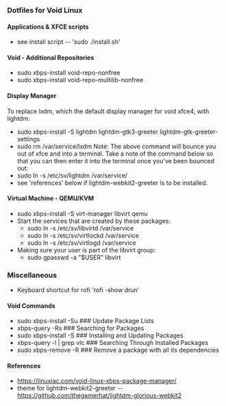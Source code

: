 ### Dotfiles for Void Linux

#### Applications & XFCE scripts
- see install script -- 'sudo ./install.sh'
	

#### Void - Additional Repositories
- sudo xbps-install void-repo-nonfree
- sudo xbps-install void-repo-multilib-nonfree

#### Display Manager
To replace lxdm, which the default display manager for void xfce4, with lightdm:
- sudo xbps-install -S lightdm lightdm-gtk3-greeter lightdm-gtk-greeter-settings
- sudo rm /var/service/lxdm
Note: The above command will bounce you out of xfce and into a terminal.  Take a note of the command below so that you can then enter it into the terminal once you've been bounced out:
- sudo ln -s /etc/sv/lightdm /var/service/
- see 'references' below if lightdm-webkit2-greeter is to be installed.

#### Virtual Machine - QEMU/KVM
- sudo xbps-install -S virt-manager libvirt qemu
- Start the services that are created by these packages:
	- sudo ln -s /etc/sv/libvirtd /var/service
	- sudo ln -s /etc/sv/virtlockd /var/service
	- sudo ln -s /etc/sv/virtlogd /var/service
- Making sure your user is part of the libvirt group:
	- sudo gpasswd -a "$USER" libvirt

### Miscellaneous
- Keyboard shortcut for rofi 'rofi -show drun'


#### Void Commands
- sudo xbps-install -Su         		### Update Package Lists
- xbps-query -Rs 				### Searching for Packages
- sudo xbps-install -S          		### Installing and Updating Packages
- xbps-query -l | grep vlc      		### Searching Through Installed Packages
- sudo xbps-remove -R           	### Remove a package with all its dependencies


#### References
- https://linuxiac.com/void-linux-xbps-package-manager/
- theme for lightdm-webkit2-greeter -- https://github.com/thegamerhat/lightdm-glorious-webkit2

